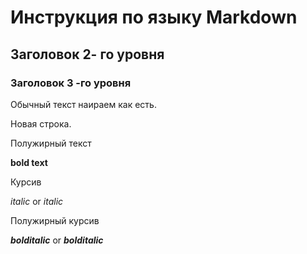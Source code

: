 # Инструкция по языку Markdown

## Заголовок 2- го уровня
### Заголовок 3 -го уровня

Обычный текст наираем как есть.
 
 Новая строка.

Полужирный текст

**bold text** 

Курсив

*italic* or _italic_

Полужирный курсив 

***bolditalic*** or _**bolditalic**_